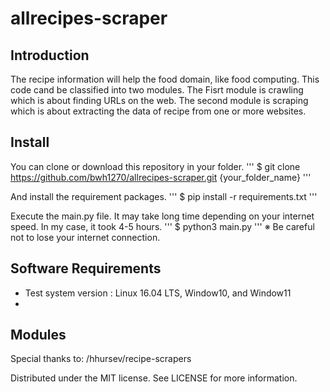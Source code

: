 # allrecipes-scraper


## Introduction
The recipe information will help the food domain, like food computing.
This code cand be classified into two modules. The Fisrt module is crawling which is about finding URLs on the web. The second module is scraping which is about extracting the data of recipe from one or more websites.

## Install
You can clone or download this repository in your folder.
'''
  $ git clone https://github.com/bwh1270/allrecipes-scraper.git {your_folder_name}
'''

And install the requirement packages.
'''
  $ pip install -r requirements.txt
'''

Execute the main.py file. It may take long time depending on your internet speed. In my case, it took 4-5 hours.
'''
  $ python3 main.py
'''
※ Be careful not to lose your internet connection.


## Software Requirements 
+ Test system version : Linux 16.04 LTS, Window10, and Window11
+ 




## Modules

Special thanks to: /hhursev/recipe-scrapers

Distributed under the MIT license. See LICENSE for more information.
